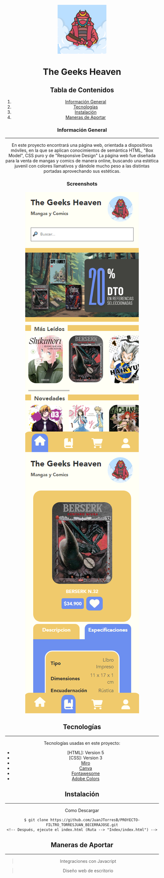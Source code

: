 <!-- PROJECT LOGO -->
<br/>
<div align="center">
  <a href="https://github.com/JuanJTorresB/PROYECTO-FILTRO_TORRESJUAN_BECERRAJOSE">
    <img src="/Recursos Globales/Imagenes/Logo2.png" alt="Logo" width="160" height="160">
  </a>

<h1 align="center">The Geeks Heaven</h3>

## Tabla de Contenidos
1. [Información General](#Información-General)
2. [Tecnologías](#Tecnologías)
3. [Instalación](#Instalación)
4. [Maneras de Aportar](#Maneras-de-Aportar)

### Información General
***
En este proyecto encontrará una página web, orientada a dispositivos móviles, en la que se aplican conocimientos de semántica HTML, "Box Model", CSS puro y de "Responsive Design"
La página web fue diseñada para la venta de mangas y comics de manera online, buscando una estética juvenil con colores llamativos y dándole mucho peso a las distintas portadas aprovechando sus estéticas.

### Screenshots
![Index](/Recursos%20Readme/screenshots/ss_Index.png)
![Close Up Producto](/Recursos%20Readme/screenshots/ss_Primer_Plano_Berserk.png)

## Tecnologías
***
Tecnologías usadas en este proyecto:
* [HTML]: Version 5
* [CSS]: Version 3
* [Miro](https://miro.com)
* [Canva](https://www.canva.com)
* [Fontawesome](https://fontawesome.com)
* [Adobe Colors](https://color.adobe.com/es/create/color-wheel)

## Instalación
***
Como Descargar
```
$ git clone https://github.com/JuanJTorresB/PROYECTO-FILTRO_TORRESJUAN_BECERRAJOSE.git
<!-- Después, ejecute el index.html (Ruta --> "Index/index.html") -->
```

## Maneras de Aportar
***
> Integraciones con Javacript

> Diseño web de escritorio
